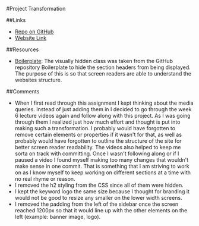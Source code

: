 #Project Transformation

##Links
* [Repo on GitHub](https://github.com/jv13/project_transformation_vitrano_jen.git)
* [Website Link](http://jenvitrano.com/advweb2/project_transformation_vitrano_jen/)

##Resources
* [Boilerplate](https://github.com/h5bp/html5-boilerplate/blob/master/src/css/main.css#L107-L169): The visually hidden class was taken from the GitHub repository Boilerplate to hide the section headers from being displayed.  The purpose of this is so that screen readers are able to understand the websites structure.

##Comments
* When I first read through this assignment I kept thinking about the media queries.  Instead of just adding them in I decided to go through the week 6 lecture videos again and follow along with this project.  As I was going through them I realized just how much effort and thought is put into making such a transformation.  I probably would have forgotten to remove certain elements or properties if it wasn't for that, as well as probably would have forgotten to outline the structure of the site for better screen reader readability. The videos also helped to keep me sorta on track with committing.  Once I wasn't following along or if I paused a video I found myself making too many changes that wouldn't make sense in one commit. That is something that I am striving to work on as I know myself to keep working on different sections at a time with no real rhyme or reason.
* I removed the h2 styling from the CSS since all of them were hidden.
* I kept the keyword logo the same size because I thought for branding it would not be good to resize any smaller on the lower width screens.
* I removed the padding from the left of the sidebar once the screen reached 1200px so that it would line up with the other elements on the left (example: banner image, logo).
